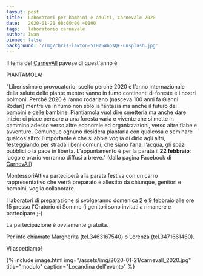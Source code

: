 ```yaml
---
layout: post
title:  Laboratori per bambini e adulti, Carnevale 2020
date:   2020-01-21 08:00:00 +0100
tags:   laboratorio carnevale
author: Iwan
pinned: false
background: '/img/chris-lawton-5IHz5WhosQE-unsplash.jpg'
---
```


Il tema del [CarnevAll](https://www.facebook.com/CarnevAll-1434275636790071/) pavese di quest'anno è

PIANTAMOLA!

"Liberissimo e provocatorio, scelto perché 2020 è l’anno internazionale della salute delle piante mentre vanno in fumo continenti di foreste e i nostri polmoni. Perché 2020 è l’anno rodariano (nasceva 100 anni fa Gianni Rodari) mentre va in fumo non solo la fantasia ma anche il futuro dei bambini e delle bambine.
Piantiamola vuol dire smetterla ma anche dare inizio: ci piace pensare a una foresta varia e vivente che si mette in cammino adesso verso altre economie ed organizzazioni, verso altre fiabe e avventure. Comunque ognuno desidera piantarla con qualcosa e seminare qualcos'altro: l’importante è che si abbia voglia di dirlo agli altri, festeggiando per strada i beni comuni, che siano l’aria, l’acqua, gli spazi pubblici o la pace in libertà.
L’appuntamento è per la parata il **22 febbraio**: luogo e orario verranno diffusi a breve." (dalla pagina Facebook di [CarnevAll](https://www.facebook.com/CarnevAll-1434275636790071/))

MontessoriAttiva parteciperà alla parata festiva con un carro rappresentativo che verrà preparato e allestito da chiunque, genitori e bambini, voglia collaborare.


I laboratori di preparazione si svolgeranno  domenica 2 e 9 febbraio alle ore 15 presso l'Oratorio di Sommo (i genitori sono invitati a rimanere e partecipare ;-)

La partecipazione è ovviamente gratuita.

Per info chiamate Margherita (tel.3463167540) o Lorenza (tel.3471661460).

Vi aspettiamo!

{% include image.html img="/assets/img/2020-01-21/carnevall_2020.jpg" title="modulo" caption="Locandina dell'evento" %}

